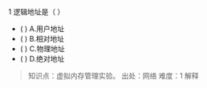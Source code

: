 1
逻辑地址是（ ）
- ( ) A.用户地址 
- ( ) B.相对地址 
- ( ) C.物理地址 
- ( ) D.绝对地址

> 知识点：虚拟内存管理实验。
> 出处：网络
> 难度：1
> 解释
